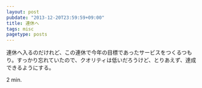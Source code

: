 ```yaml
---
layout: post
pubdate: "2013-12-20T23:59:59+09:00"
title: 連休へ
tags: misc
pagetype: posts
---
```

連休へ入るのだけれど、この連休で今年の目標であったサービスをつくるつもり。すっかり忘れていたので、クオリティは低いだろうけど、とりあえず、達成できるようにする。

2 min.
